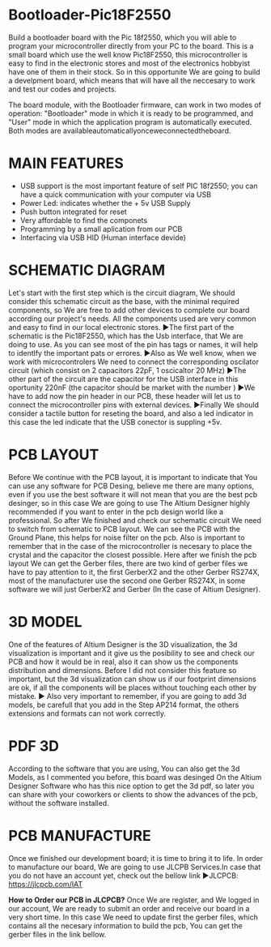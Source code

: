 # Bootloader-Pic18F2550
Build a bootloader board with the Pic 18f2550, which you will able to program your microcontroller directly from your PC to the board.
This is a small board which use the well know Pic18F2550, this microcontroller is easy to find in the electronic stores and most of the electronics hobbyist have one of them in their stock. So in this opportunite We are going to build a develpment board, which means that will have all the neccesary to work and test our codes and projects.

The board module, with the Bootloader firmware, can work in two modes of operation: "Bootloader" mode in which it is ready to be programmed, and "User" mode in which the application program is automatically executed. Both modes are availableautomaticallyonceweconnectedtheboard.

# MAIN FEATURES
* USB support is the most important feature of self PIC 18f2550; you can have a quick communication with your computer via USB
* Power Led: indicates whether the + 5v USB Supply
* Push button integrated for reset
* Very affordable to find the componets
* Programming by a small aplication from our PCB
* Interfacing via USB HID (Human interface devide)

# SCHEMATIC DIAGRAM
Let's start with the first step which is the circuit diagram, We should consider this schematic circuit as the base, with the minimal required components, so We are free to add other devices to complete our board according our project's needs.
All the components used are very common and easy to find in our local electronic stores.
►The first part of the schematic is the Pic18F2550, which has the Usb interface, that We are doing to use. As you can see most of the pin has tags or names, it will help to identlfy the important pats or errores.
►Also as We well know, when we work with microcontrolers We need to connect the corresponding oscilator circuit (which consist on 2 capacitors 22pF, 1 oscicaltor 20 MHz)
►The other part of the circuit are the capacitor for the USB interface in this oportunity 220nF (the capacitor should be market with the number )
►We have to add now the pin header in our PCB, these header will let us to connect the microcontroller pins with external devices.
►Finally We should consider a tactile button for reseting the board, and also a led indicator in this case the led indicate that the USB conector is suppling +5v.

# PCB LAYOUT
Before We continue with the PCB layout, it is important to indicate that You can use any software for PCB Desing, believe me there are many options, even if you use the best software it will not mean that you are the best pcb desinger, so in this case We are going to use The Altium Designer highly recommended if you want to enter in the pcb design world like a professional.
So after We finished and check our schematic circuit We need to switch from schematic to PCB layout. We can see the PCB with the Ground Plane, this helps for noise filter on the pcb. Also is important to remember that in the case of the microcontroller is necesary to place the crystal and the capacitor the closest possible.
Here after we finish the pcb layout We can get the Gerber files, there are two kind of gerber files we have to pay attention to it, the first GerberX2 and the other Gerber RS274X, most of the manufacturer use the second one Gerber RS274X, in some software we will just GerberX2 and Gerber (In the case of Altium Designer).

# 3D MODEL
One of the features of Altium Designer is the 3D visualization, the 3d visualization is important and it give us the posibility to see and check our PCB and how it would be in real, also it can show us the components distribution and dimensions. Before I did not consider this feature so important, but the 3d visualization can show us if our footprint dimensions are ok, if all the components will be places without touching each other by mistake.
► Also very important to remember, if you are going to add 3d models, be carefull that you add in the Step AP214 format, the others extensions and formats can not work correctly.

# PDF 3D
According to the software that you are using, You can also get the 3d Models, as I commented you before, this board was desinged On the Altium Designer Software who has this nice option to get the 3d pdf, so later you can share with your coworkers or clients to show the advances of the pcb, without the software installed.

# PCB MANUFACTURE
Once we finished our development board; it is time to bring it to life. In order to manufacture our board, We are going to use JLCPB Services.In case that you do not have an account yet, check out the bellow link
►JLCPCB: https://jlcpcb.com/IAT

**How to Order our PCB in JLCPCB?**
Once We are register, and We logged in our account, We are ready to submit an order and receive our board in a very short time. In this case We need to update first the gerber files, which contains all the necesary information to build the pcb, You can get the gerber files in the link bellow.





